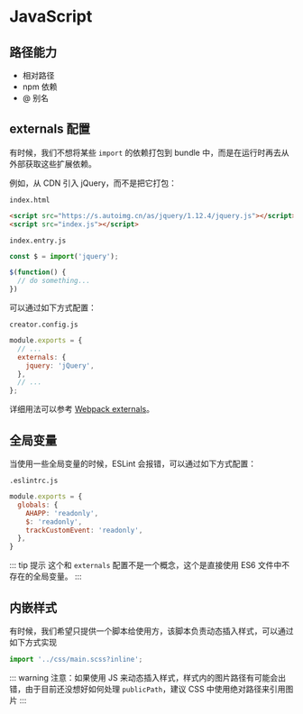 # JavaScript

## 路径能力

* 相对路径
* npm 依赖
* @ 别名

## externals 配置

有时候，我们不想将某些 `import` 的依赖打包到 bundle 中，而是在运行时再去从外部获取这些扩展依赖。

例如，从 CDN 引入 jQuery，而不是把它打包：

`index.html`
```html
<script src="https://s.autoimg.cn/as/jquery/1.12.4/jquery.js"></script>
<script src="index.js"></script>
```

`index.entry.js`
```javascript
const $ = import('jquery');

$(function() {
  // do something...
})
```

可以通过如下方式配置：

`creator.config.js`
```javascript
module.exports = {
  // ...
  externals: {
    jquery: 'jQuery',
  },
  // ...
};
```

详细用法可以参考 [Webpack externals](https://webpack.js.org/configuration/externals/)。

## 全局变量

当使用一些全局变量的时候，ESLint 会报错，可以通过如下方式配置：

`.eslintrc.js`
```javascript
module.exports = {
  globals: {
    AHAPP: 'readonly',
    $: 'readonly',
    trackCustomEvent: 'readonly',
  },
}
```

::: tip 提示
这个和 `externals` 配置不是一个概念，这个是直接使用 ES6 文件中不存在的全局变量。
:::

## 内嵌样式

有时候，我们希望只提供一个脚本给使用方，该脚本负责动态插入样式，可以通过如下方式实现

```javascript
import '../css/main.scss?inline';
```

::: warning
注意：如果使用 JS 来动态插入样式，样式内的图片路径有可能会出错，由于目前还没想好如何处理 `publicPath`，建议 CSS 中使用绝对路径来引用图片
:::